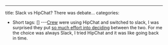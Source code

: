 ---
title: Slack vs HipChat? There was debate...
categories:
- Short
tags: []
---[Crew](http://pickcrew.com/) were using HipChat and switched to slack, I was surprised they put 
[so much effort into deciding](http://slackvshipchat.com) between the two. For me the choice was always Slack, I tried HipChat and it was like going back in time.
